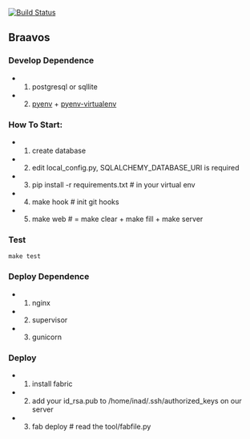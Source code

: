[![Build Status](http://ci.inad.com/github.com/borngods/braavos/status.svg?branch=master)](http://ci.inad.com/github.com/borngods/braavos)

## Braavos

### Develop Dependence

- 1. postgresql or sqllite
- 2. [pyenv](https://github.com/yyuu/pyenv) + [pyenv-virtualenv](https://github.com/yyuu/pyenv-virtualenv)

### How To Start:

- 1. create database
- 2. edit local_config.py, SQLALCHEMY_DATABASE_URI is required
- 3. pip install -r requirements.txt  # in your virtual env
- 4. make hook  # init git hooks
- 5. make web  # = make clear + make fill + make server 

### Test

    make test

### Deploy Dependence

- 1. nginx
- 2. supervisor
- 3. gunicorn

### Deploy

- 1. install fabric
- 2. add your id_rsa.pub to /home/inad/.ssh/authorized_keys on our server
- 3. fab deploy # read the tool/fabfile.py
